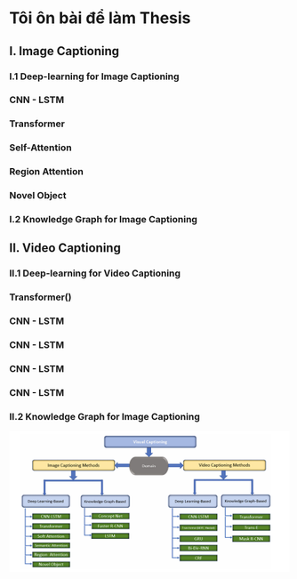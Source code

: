 # Tôi ôn bài để làm Thesis

## I. Image Captioning
### I.1 Deep-learning for Image Captioning

### CNN - LSTM

### Transformer

### Self-Attention

### Region Attention

### Novel Object 

### I.2 Knowledge Graph for Image Captioning


## II. Video Captioning
### II.1 Deep-learning for Video Captioning

### Transformer()
### CNN - LSTM
### CNN - LSTM
### CNN - LSTM
### CNN - LSTM


### II.2 Knowledge Graph for Image Captioning


![alt text](image.png)